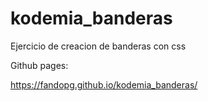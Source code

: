 # kodemia_banderas
Ejercicio de creacion de banderas con css 

Github pages:

https://fandopg.github.io/kodemia_banderas/
